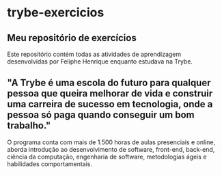 # trybe-exercicios
## Meu repositório de exercícios
Este repositório contém todas as atividades de aprendizagem desenvolvidas por Feliphe Henrique enquanto estudava na Trybe.

## "A Trybe é uma escola do futuro para qualquer pessoa que queira melhorar de vida e construir uma carreira de sucesso em tecnologia, onde a pessoa só paga quando conseguir um bom trabalho."

O programa conta com mais de 1.500 horas de aulas presenciais e online, aborda introdução ao desenvolvimento de software, front-end, back-end, ciência da computação, engenharia de software, metodologias ágeis e habilidades comportamentais.
